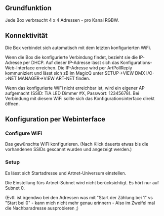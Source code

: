 ## Grundfunktion

Jede Box verbraucht 4 x 4 Adressen - pro Kanal RGBW.


## Konnektivität

Die Box verbindet sich automatisch mit dem letzten konfigurierten WiFi. 

Wenn die Box die konfigurierte Verbindung findet, bezieht sie die IP-Adresse per DHCP. Auf dieser IP-Adresse lässt sich das Konfigurations-Web-Interface erreichen.
Die IP-Adresse wird per ArtPollReply kommuniziert und lässt sich zB im MagicQ unter SETUP->VIEW DMX I/O->NET MANAGER->VIEW ART-NET finden.

Wenn das konfigurierte WiFi nicht erreichbar ist, wird ein eigener AP aufgemacht (SSID: TiA LED Dimmer #X, Passwort: 12345678).
Bei Verbindung mit diesem WiFi sollte sich das Konfigurationsinterface direkt öffnen.


## Konfiguration per Webinterface

### Configure WiFi
Das gewünschte WiFi konfigurieren.
(Nach Klick dauerts etwas bis die vorhandenen SSIDs gescannt wurden und angezeigt werden.)

### Setup
Es lässt sich Startadresse und Artnet-Universum einstellen.

Die Einstellung fürs Artnet-Subnet wird nicht berücksichtigt. Es hört nur auf Subnet 0.

(Evtl. ist irgendwo bei den Adressen was mit "Start der Zählung bei 1" vs "Start bei 0" - kann mich nicht mehr genau erinnern - Also im Zweifel mal die Nachbaradresse ausprobieren ;)

